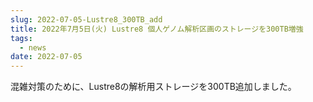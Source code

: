 ```yaml
---
slug: 2022-07-05-Lustre8_300TB_add
title: 2022年7月5日(火) Lustre8 個人ゲノム解析区画のストレージを300TB増強
tags:
  - news
date: 2022-07-05
---
```


<!-- truncate -->

混雑対策のために、Lustre8の解析用ストレージを300TB追加しました。

